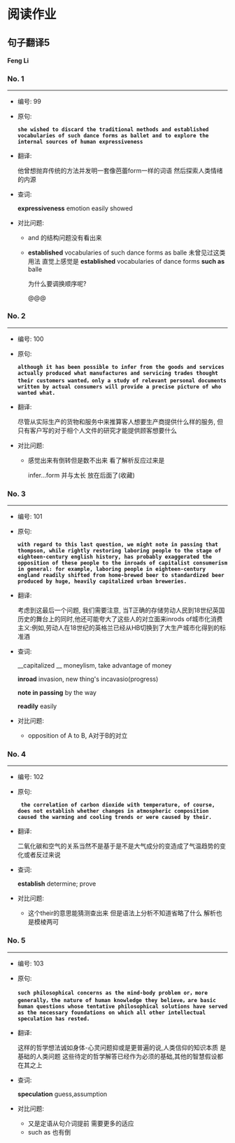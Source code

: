 # 阅读作业

## 句子翻译5

#### Feng Li

### No. 1

----



* 编号: 99

* 原句: 

  **`she wished to discard the traditional methods and established vocabularies of such dance forms as ballet and to explore the internal sources of human expressiveness`**

* 翻译:

  他曾想抛弃传统的方法并发明一套像芭蕾form一样的词语 然后探索人类情绪的内源

* 查词:

  __expressiveness__  emotion easily showed

  



* 对比问题:
  
  * and 的结构问题没有看出来
  
  * __established__ vocabularies of such dance forms as balle 未曾见过这类用法 直觉上感觉是 __established__ vocabularies of dance forms __such as__ balle
  
    为什么要调换顺序呢?
  
    @@@

### No. 2

----



* 编号: 100

* 原句: 

  **`although it has been possible to infer from the goods and services actually produced what manufactures and servicing trades thought their customers wanted，only a study of relevant personal documents written by actual consumers will provide a precise picture of who wanted what.`**

* 翻译:

  尽管从实际生产的货物和服务中来推算客人想要生产商提供什么样的服务, 但只有客户写的对于相个人文件的研究才能提供顾客想要什么




* 对比问题:
  
  * 感觉出来有倒转但是数不出来  看了解析反应过来是 
  
    infer...form 并与太长 放在后面了(收藏)

### No. 3

----



* 编号: 101

* 原句: 

  **`with regard to this last question, we might note in passing that thompson, while rightly restoring laboring people to the stage of eighteen-century english history, has probably exaggerated the opposition of these people to the inroads of capitalist consumerism in general: for example, laboring people in eighteen-century england readily shifted from home-brewed beer to standardized beer produced by huge, heavily capitalized urban breweries.`**

* 翻译:

  考虑到这最后一个问题, 我们需要注意, 当T正确的存储劳动人民到18世纪英国历史的舞台上的同时,他还可能夸大了这些人的对立面来inrods of城市化消费主义:例如,劳动人在18世纪的英格兰已经从HB切换到了大生产城市化得到的标准酒

* 查词:

  __capitalized __ moneylism, take advantage of money

  __inroad__  invasion, new thing's incavasio(progress)

  __note in passing__  by the way

  __readily__ easily

* 对比问题:
  * opposition of A to B, A对于B的对立

### No. 4

----



* 编号: 102

* 原句: 

  **` the correlation of carbon dioxide with temperature, of course, does not establish whether changes in atmospheric composition caused the warming and cooling trends or were caused by their.`**

* 翻译:

  二氧化碳和空气的关系当然不是基于是不是大气成分的变造成了气温趋势的变化或者反过来说

* 查词:

  __establish__ determine; prove


* 对比问题:
  * 这个their的意思能猜测查出来 但是语法上分析不知道省略了什么 解析也是模棱两可

### No. 5

----



* 编号: 103

* 原句: 

  **`such philosophical concerns as the mind-body problem or，more generally，the nature of human knowledge they believe，are basic human questions whose tentative philosophical solutions have served as the necessary foundations on which all other intellectual speculation has rested.`**

* 翻译:

  这样的哲学想法诚如身体-心灵问题抑或是更普遍的说,人类信仰的知识本质 是基础的人类问题 这些待定的哲学解答已经作为必须的基础,其他的智慧假设都在其之上

* 查词:

  __speculation__ guess,assumption

  




* 对比问题:
  * 又是定语从句介词提前 需要更多的适应
  * such as 也有倒





